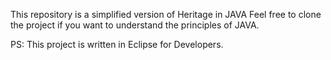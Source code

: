 This repository is a simplified version of Heritage in JAVA Feel free to clone the project if you want to understand the principles of JAVA.

PS: This project is written in Eclipse for Developers.
